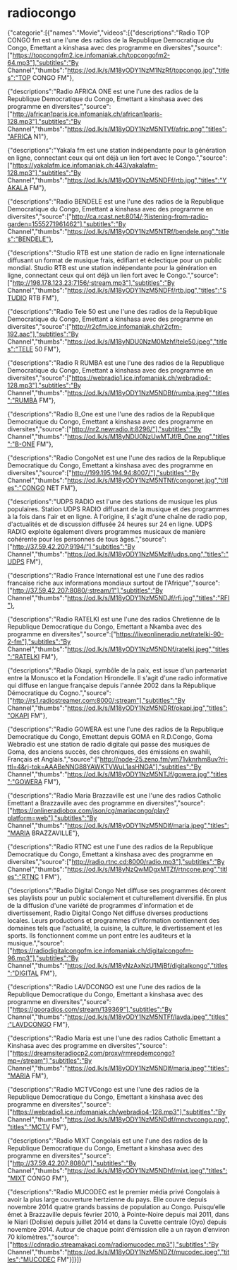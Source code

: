 # radiocongo
{"categorie":[{"names":"Movie","videos":[{"descriptions":"Radio TOP CONGO fm est une l'une des radios de la Republique Democratique du Congo, Emettant a kinshasa avec des programme en diversites","source":["https://topcongofm2.ice.infomaniak.ch/topcongofm2-64.mp3"],"subtitles":"By Channel","thumbs":"https://od.lk/s/M18yODY1NzM1NzRf/topcongo.jpg","titles":"TOP CONGO FM"},

{"descriptions":"Radio AFRICA ONE est une l'une des radios de la Republique Democratique du Congo, Emettant a kinshasa avec des programme en diversites","source":["http://african1paris.ice.infomaniak.ch/african1paris-128.mp3"],"subtitles":"By Channel","thumbs":"https://od.lk/s/M18yODY1NzM5NTVf/afric.png","titles":"AFRICA N1"},

{"descriptions":"Yakala fm est une station indépendante pour la génération en ligne, connectant ceux qui ont déjà un lien fort avec le Congo.","source":["https://yakalafm.ice.infomaniak.ch:443/yakalafm-128.mp3"],"subtitles":"By Channel","thumbs":"https://od.lk/s/M18yODY1NzM5NDFf/rtb.jpg","titles":"YAKALA FM"},




{"descriptions":"Radio BENDELE est une l'une des radios de la Republique Democratique du Congo, Emettant a kinshasa avec des programme en diversites","source":["http://ca.rcast.net:8014/;?listening-from-radio-garden=1555271961462"],"subtitles":"By Channel","thumbs":"https://od.lk/s/M18yODY1NzM5NTRf/bendele.png","titles":"BENDELE"},

{"descriptions":"Studio RTB est une station de radio en ligne internationale diffusant un format de musique frais, édifiant et éclectique pour un public mondial. Studio RTB est une station indépendante pour la génération en ligne, connectant ceux qui ont déjà un lien fort avec le Congo.","source":["http://198.178.123.23:7156/;stream.mp3"],"subtitles":"By Channel","thumbs":"https://od.lk/s/M18yODY1NzM5NDFf/rtb.jpg","titles":"STUDIO RTB FM"},


{"descriptions":"Radio Tele 50 est une l'une des radios de la Republique Democratique du Congo, Emettant a kinshasa avec des programme en diversites","source":["http://r2cfm.ice.infomaniak.ch/r2cfm-192.aac"],"subtitles":"By Channel","thumbs":"https://od.lk/s/M18yNDU0NzM0Mzhf/tele50.jpeg","titles":"TELE 50 FM"},

{"descriptions":"Radio R RUMBA est une l'une des radios de la Republique Democratique du Congo, Emettant a kinshasa avec des programme en diversites","source":["https://webradio1.ice.infomaniak.ch/webradio4-128.mp3"],"subtitles":"By Channel","thumbs":"https://od.lk/s/M18yODY1NzM5NDBf/rumba.jpeg","titles":"RUMBA FM"},

{"descriptions":"Radio B_One est une l'une des radios de la Republique Democratique du Congo, Emettant a kinshasa avec des programme en diversites","source":["http://nr2.newradio.it:8296/"],"subtitles":"By Channel","thumbs":"https://od.lk/s/M18yNDU0NzUwMTJf/B_One.png","titles":"B-ONE FM"},

{"descriptions":"Radio CongoNet est une l'une des radios de la Republique Democratique du Congo, Emettant a kinshasa avec des programme en diversites","source":["http://199.195.194.94:8007/"],"subtitles":"By Channel","thumbs":"https://od.lk/s/M18yODY1NzM5NTNf/congonet.jpg","titles":"CONGO NET FM"},

{"descriptions":"UDPS RADIO est l'une des stations de musique les plus populaires. Station UDPS RADIO diffusant de la musique et des programmes à la fois dans l'air et en ligne. À l'origine, il s'agit d'une chaîne de radio pop, d'actualités et de discussion diffusée 24 heures sur 24 en ligne. UDPS RADIO exploite également divers programmes musicaux de manière cohérente pour les personnes de tous âges.","source":["http://37.59.42.207:9194/"],"subtitles":"By Channel","thumbs":"https://od.lk/s/M18yODY1NzM5Mzlf/udps.png","titles":"UDPS FM"},

{"descriptions":"Radio France International est une l'une des radios francaise riche aux informations mondiaux surtout de l'Afrique","source":["http://37.59.42.207:8080/;stream/1"],"subtitles":"By Channel","thumbs":"https://od.lk/s/M18yODY1NzM5NDJf/rfi.jpg","titles":"RFI"},

{"descriptions":"Radio RATELKI est une l'une des radios Chretienne de la Republique Democratique du Congo, Emettant a Nkamba avec des programme en diversites","source":["https://liveonlineradio.net/ratelki-90-2-fm"],"subtitles":"By Channel","thumbs":"https://od.lk/s/M18yODY1NzM5NDNf/ratelki.jpeg","titles":"RATELKI FM"},

{"descriptions":"Radio Okapi, symbôle de la paix, est issue d'un partenariat entre la Monusco et la Fondation Hirondelle. Il s'agit d'une radio informative qui diffuse en langue française depuis l'année 2002 dans la République Démocratique du Cogno.","source":["http://rs1.radiostreamer.com:8000/;stream"],"subtitles":"By Channel","thumbs":"https://od.lk/s/M18yODY1NzM5NDRf/okapi.jpg","titles":"OKAPI FM"},

{"descriptions":"Radio GOWERA est une l'une des radios de la Republique Democratique du Congo, Emettant depuis GOMA en R.D.Congo, Goma Webradio est une station de radio digitale qui passe des musiques de Goma, des anciens succès, des chroniques, des émissions en swahili, Français et Anglais.","source":["http://node-25.zeno.fm/ym71vknrhm8uv?rj-ttl=4&rj-tok=AAABeNNG88YAWKTVWuL1asHNGA"],"subtitles":"By Channel","thumbs":"https://od.lk/s/M18yODY1NzM5NTJf/gowera.jpg","titles":"GOWERA FM"},

{"descriptions":"Radio Maria Brazzaville est une l'une des radios Catholic Emettant a Brazzaville avec des programme en diversites","source":["https://onlineradiobox.com/json/cg/mariacongo/play?platform=web"],"subtitles":"By Channel","thumbs":"https://od.lk/s/M18yODY1NzM5NDlf/maria.jpeg","titles":"MARIA BRAZZAVILLE"},

{"descriptions":"Radio RTNC est une l'une des radios de la Republique Democratique du Congo, Emettant a kinshasa avec des programme en diversites","source":["http://radio.rtnc.cd:8000/radio.mp3"],"subtitles":"By Channel","thumbs":"https://od.lk/s/M18yNzQwMDgxMTZf/rtncone.png","titles":"RTNC 1 FM"},

{"descriptions":"Radio Digital Congo Net diffuse ses programmes décorent ses playlists pour un public socialement et culturellement diversifié. En plus de la diffusion d'une variété de programmes d'information et de divertissement, Radio Digital Congo Net diffuse diverses productions locales. Leurs productions et programmes d'information contiennent des domaines tels que l'actualité, la cuisine, la culture, le divertissement et les sports. Ils fonctionnent comme un pont entre les auditeurs et la musique.","source":["https://radiodigitalcongofm.ice.infomaniak.ch/digitalcongofm-96.mp3"],"subtitles":"By Channel","thumbs":"https://od.lk/s/M18yNzAxNzU1MjBf/digitalkongo","titles":"DIGITAL FM"},

{"descriptions":"Radio LAVDCONGO est une l'une des radios de la Republique Democratique du Congo, Emettant a kinshasa avec des programme en diversites","source":["https://gooradios.com/stream/139369"],"subtitles":"By Channel","thumbs":"https://od.lk/s/M18yODY1NzM5NTFf/lavda.jpeg","titles":"LAVDCONGO FM"},

{"descriptions":"Radio Maria est une l'une des radios Catholic Emettant a Kinshasa avec des programme en diversites","source":["https://dreamsiteradiocp2.com/proxy/rmrepdemcongo?mp=/stream"],"subtitles":"By Channel","thumbs":"https://od.lk/s/M18yODY1NzM5NDlf/maria.jpeg","titles":"MARIA FM"},

{"descriptions":"Radio MCTVCongo est une l'une des radios de la Republique Democratique du Congo, Emettant a kinshasa avec des programme en diversites","source":["https://webradio1.ice.infomaniak.ch/webradio4-128.mp3"],"subtitles":"By Channel","thumbs":"https://od.lk/s/M18yODY1NzM5NDdf/mnctvcongo.png","titles":"MCTV FM"},

{"descriptions":"Radio MIXT Congolais est une l'une des radios de la Republique Democratique du Congo, Emettant a kinshasa avec des programme en diversites","source":["http://37.59.42.207:8080/"],"subtitles":"By Channel","thumbs":"https://od.lk/s/M18yODY1NzM5NDhf/mixt.jpeg","titles":"MIXT CONGO FM"},

{"descriptions":"Radio MUCODEC est le premier média privé Congolais  à avoir la plus large couverture hertzienne du pays. Elle couvre depuis novembre 2014 quatre grands bassins de population au Congo. Puisqu’elle émet à  Brazzaville depuis février 2010, à Pointe-Noire depuis mai 2011, dans le Niari (Dolisie) depuis juillet 2014 et  dans la Cuvette centrale (Oyo)  depuis novembre 2014. Autour de chaque point d’émission elle a un  rayon d’environ 70 kilomètres.","source":["https://cdnradio.streamakaci.com/radiomucodec.mp3"],"subtitles":"By Channel","thumbs":"https://od.lk/s/M18yODY1NzM5NDZf/mucodec.jpeg","titles":"MUCODEC FM"}]}]}

